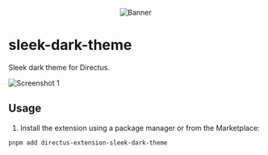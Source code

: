 <p align="center"><img alt="Banner" src="https://raw.githubusercontent.com/nerkarso/directus-extensions/master/.github/banner.png"></p>

# sleek-dark-theme

Sleek dark theme for Directus.

![Screenshot 1](https://raw.githubusercontent.com/nerkarso/directus-extensions/master/themes/sleek-dark/.screenshots/01.png)

## Usage

1. Install the extension using a package manager or from the Marketplace:

```sh
pnpm add directus-extension-sleek-dark-theme
```
